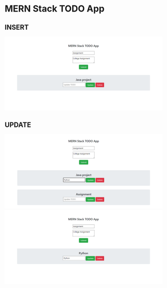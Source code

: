 # MERN Stack TODO App

## INSERT
<img src="./images/first.png"></img>


## UPDATE
<img src="./images/second.png"></img>
<img src="./images/update.png"></img>


